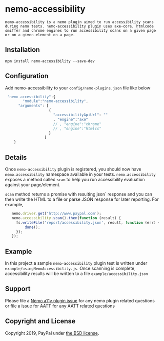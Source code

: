 # nemo-accessibility

    nemo-accessibility is a nemo plugin aimed to run accessibility scans during nemo tests. nemo-accessibility plugin uses axe-core, htmlcode smiffer and chrome engines to run accessibility scans on a given page or on a given element on a page.


## Installation

`npm install nemo-accessibility --save-dev`

## Configuration

Add nemo-accessibility to your `config/nemo-plugins.json` file like below

``` javascript
 "nemo-accessibility":{
        "module":"nemo-accessibility",
      "arguments": [
                    {
                      "accessibilityApiUrl": ""
                      , "engine":"axe"
                      // , "engine":"chrome"
                      // , "engine":"htmlcs"
                    }
                  ]
    }
```

## Details

Once `nemo-accessibility` plugin is registered, you should now have `nemo.accessibility` namespace available in your tests. `nemo.accessibility` exposes a method called `scan` to help you run accessibility evaluation against your page/element. 

`scan` method returns a promise with resulting json` response and you can then write the HTML to a file or parse JSON response for later reporting. For example,

``` javascript
   nemo.driver.get('http://www.paypal.com');
   nemo.accessibility.scan().then(function (result) {
     fs.writeFile('report/accessibility.json', result, function (err) {
         done();
     });
   });
```
## Example
In this project a sample `nemo-accessibility` plugin test is written under `example/usingNemoAccessibility.js`. Once scanning is complete, accessibility results will be written to a file `example/accessibility.json`

## Support
Please file a [Nemo a11y plugin issue][1]  for any nemo plugin related questions or file a [issue for AATT][2] for any AATT related questions

[1]: https://github.com/paypal/nemo-accessibility/issues "File a ticket for Nemo a11y plugin"
[2]: https://github.com/paypal/AATT/issues "File a ticket for AATT"

## Copyright and License

Copyright 2019, PayPal under [the BSD license](LICENSE.md).
